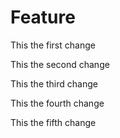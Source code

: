 # Feature
This the first change 

This the second change 

This the third change 

This the fourth change 

This the fifth change 

